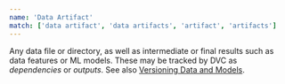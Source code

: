 ```yaml
---
name: 'Data Artifact'
match: ['data artifact', 'data artifacts', 'artifact', 'artifacts']
---
```


Any data file or directory, as well as intermediate or final results such as
data features or ML models. These may be tracked by DVC as _dependencies_ or
_outputs_. See also
[Versioning Data and Models](/doc/use-cases/versioning-data-and-models).
